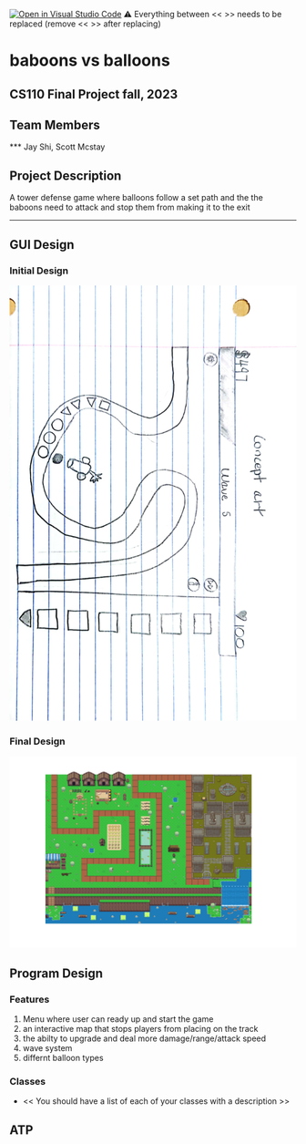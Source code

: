 [![Open in Visual Studio Code](https://classroom.github.com/assets/open-in-vscode-718a45dd9cf7e7f842a935f5ebbe5719a5e09af4491e668f4dbf3b35d5cca122.svg)](https://classroom.github.com/online_ide?assignment_repo_id=12803323&assignment_repo_type=AssignmentRepo)
:warning: Everything between << >> needs to be replaced (remove << >> after replacing)

# baboons vs balloons 
## CS110 Final Project fall, 2023 

## Team Members


*** Jay Shi, Scott Mcstay 

## Project Description

A tower defense game where balloons follow a set path and the the baboons need to attack and stop them from making it to the exit 

***    

## GUI Design

### Initial Design

![initial gui](assets/gui.jpg)

### Final Design

![final gui](assets/Map.png)

## Program Design

### Features

1. Menu where user can ready up and start the game  
2. an interactive map that stops players from placing on the track 
3. the abilty to upgrade and deal more damage/range/attack speed
4. wave system 
5. differnt balloon types 

### Classes

- << You should have a list of each of your classes with a description >>

## ATP


